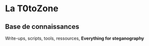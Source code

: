 # La T0toZone

## Base de connaissances 

Write-ups, scripts, tools, ressources, **Everything for steganography**
